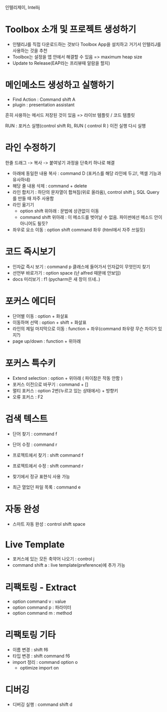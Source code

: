 인텔리제이, Intellij

# Toolbox 소개 및 프로젝트 생성하기
- 인텔리J를 직접 다운로드하는 것보다 Toolbox App을 설치하고 거기서 인텔리J를 사용하는 것을 추천
- Toolbox는 설정을 앱 안에서 해결할 수 있음 => maximum heap size
- Update to Release(EAP라는 프리뷰때 알람을 할지)

# 메인메소드 생성하고 실행하기
- Find Action : Command shift A
- plugin : presentation assistant

흔히 사용하는 메서드 저장된 것이 있음 => 라이브 템플릿 / 코드 템플릿

RUN : 포커스 실행(control shift R), 
RUN ( control R ) 이전 실행 다시 실행


# 라인 수정하기
한줄 드래그 -> 복사 -> 붙여넣기 과정을 단축키 하나로 해결

- 아래에 동일한 내용 복사 : command D (포커스를 해당 라인에 두고!, 엑셀 기능과 유사하네)
- 해당 줄 내용 삭제 : command + delete
- 라인 합치기 : 하단의 문자열이 합쳐짐(위로 올라옴), control shift j,  SQL Query를 만들 때 자주 사용함
- 라인 옮기기 
    - option shift 위아래 : 문법에 상관없이 이동
    - command shift 위아래 : 이 메소드를 벗어날 수 없음. 파이썬에선  메소드 안이 아니어도 될듯?
- 좌우로 요소 이동 : option shift command 좌우 (html에서 자주 쓰일듯)

# 코드 즉시보기
- 인자값 즉시 보기 : command p 클래스에 들어가서 인자값이 무엇인지 찾기
- 선언부 바로가기 : option space (난 alfred 때문에 안보임)
- docs 미리보기 : f1 (pycharm은 새 창이 뜨네..)

# 포커스 에디터
- 단어별 이동 : option + 화살표
- 이동하며 선택 : option + shift + 화살표
- 라인의 제일 마지막으로 이동 : function + 좌우(command 좌우랑 무슨 차이가 있지?)
- page up/down : function + 위아래

# 포커스 특수키
- Extend selection : option + 위아래  ( 파이참은 작동 안함 )
- 포커스 이전으로 바꾸기 : command + []
- 멀티 포커스 : option 2번(누르고 있는 상태에서) + 방향키
- 오류 포커스 : F2


# 검색 텍스트
- 단어 찾기 : command f
- 단어 수정 : command r
- 프로젝트에서 찾기 : shift command f
- 프로젝트에서 수정 : shift command r
- 찾기에서 정규 표현식 사용 가능


- 최근 열었던 파일 목록 : command e

# 자동 완성
- 스마트 자동 완성 : control shift space


# Live Template
- 포커스에 있는 모든 축약어 나오기 : control j
- command shift a : live template(preference)에 추가 가능

# 리팩토링 - Extract
- option command v : value
- option command p : 파라미터
- option command m : method

# 리팩토링 기타
- 이름 변경 : shift f6
- 타입 변경 : shift command f6
- import 정리 : command option o
    - optimize import on


# 디버깅
- 디버깅 실행 : command shift d









